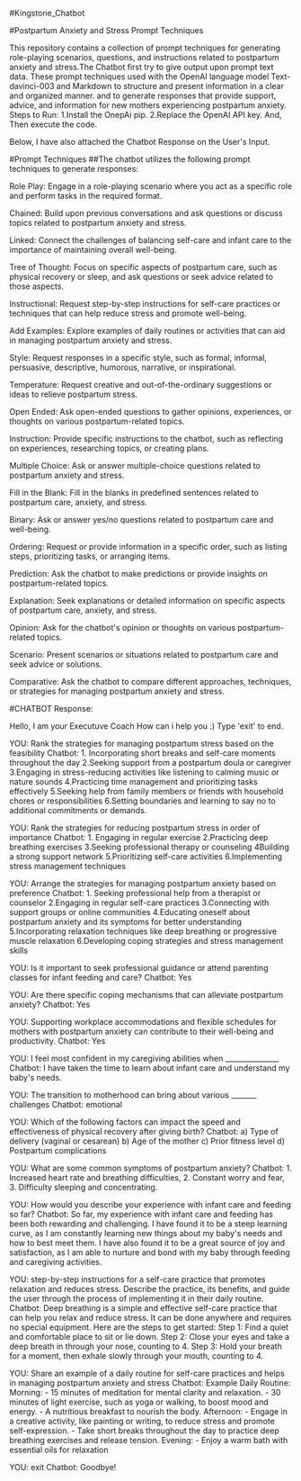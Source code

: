 #Kingstone_Chatbot

#Postpartum Anxiety and Stress Prompt Techniques

This repository contains a collection of prompt techniques for generating role-playing scenarios, questions, and instructions related to postpartum anxiety and stress.The Chatbot  first try to give output upon prompt text data. These prompt techniques used with the OpenAI language model Text-davinci-003 and Markdown to structure and present information in a clear and organized manner. and to generate responses that provide support, advice, and information for new mothers experiencing postpartum anxiety.
Steps to Run:
1.Install the OnepAi pip.
2.Replace the OpenAI API key.
And, Then execute the code.

Below, I have also attached the Chatbot Response on the User's Input.

#Prompt Techniques
##The chatbot utilizes the following prompt techniques to generate responses:

Role Play: Engage in a role-playing scenario where you act as a specific role and perform tasks in the required format.

Chained: Build upon previous conversations and ask questions or discuss topics related to postpartum anxiety and stress.

Linked: Connect the challenges of balancing self-care and infant care to the importance of maintaining overall well-being.

Tree of Thought: Focus on specific aspects of postpartum care, such as physical recovery or sleep, and ask questions or seek advice related to those aspects.

Instructional: Request step-by-step instructions for self-care practices or techniques that can help reduce stress and promote well-being.

Add Examples: Explore examples of daily routines or activities that can aid in managing postpartum anxiety and stress.

Style: Request responses in a specific style, such as formal, informal, persuasive, descriptive, humorous, narrative, or inspirational.

Temperature: Request creative and out-of-the-ordinary suggestions or ideas to relieve postpartum stress.

Open Ended: Ask open-ended questions to gather opinions, experiences, or thoughts on various postpartum-related topics.

Instruction: Provide specific instructions to the chatbot, such as reflecting on experiences, researching topics, or creating plans.

Multiple Choice: Ask or answer multiple-choice questions related to postpartum anxiety and stress.

Fill in the Blank: Fill in the blanks in predefined sentences related to postpartum care, anxiety, and stress.

Binary: Ask or answer yes/no questions related to postpartum care and well-being.

Ordering: Request or provide information in a specific order, such as listing steps, prioritizing tasks, or arranging items.

Prediction: Ask the chatbot to make predictions or provide insights on postpartum-related topics.

Explanation: Seek explanations or detailed information on specific aspects of postpartum care, anxiety, and stress.

Opinion: Ask for the chatbot's opinion or thoughts on various postpartum-related topics.

Scenario: Present scenarios or situations related to postpartum care and seek advice or solutions.

Comparative: Ask the chatbot to compare different approaches, techniques, or strategies for managing postpartum anxiety and stress.

#CHATBOT Response:

Hello, I am your Executuve Coach How can i help you :) Type 'exit' to end.

YOU: Rank the strategies for managing postpartum stress based on the feasibility
Chatbot: 1. Incorporating short breaks and self-care moments throughout the day
2.Seeking support from a postpartum doula or caregiver
3.Engaging in stress-reducing activities like listening to calming music or nature sounds
4.Practicing time management and prioritizing tasks effectively
5.Seeking help from family members or friends with household chores or responsibilities
6.Setting boundaries and learning to say no to additional commitments or demands.

YOU: Rank the strategies for reducing postpartum stress in order of importance
Chatbot: 1. Engaging in regular exercise
2.Practicing deep breathing exercises
3.Seeking professional therapy or counseling
4Building a strong support network
5.Prioritizing self-care activities
6.Implementing stress management techniques

YOU: Arrange the strategies for managing postpartum anxiety based on preference
Chatbot: 1. Seeking professional help from a therapist or counselor
2.Engaging in regular self-care practices
3.Connecting with support groups or online communities
4.Educating oneself about postpartum anxiety and its symptoms for better understanding
5.Incorporating relaxation techniques like deep breathing or progressive muscle relaxation
6.Developing coping strategies and stress management skills

YOU: Is it important to seek professional guidance or attend parenting classes for infant feeding and care?
Chatbot: Yes

YOU: Are there specific coping mechanisms that can alleviate postpartum anxiety?
Chatbot: Yes

YOU: Supporting workplace accommodations and flexible schedules for mothers with postpartum anxiety can contribute to their well-being and productivity.
Chatbot: Yes

YOU: I feel most confident in my caregiving abilities when _______________
Chatbot: I have taken the time to learn about infant care and understand my baby's needs.

YOU: The transition to motherhood can bring about various _______ challenges
Chatbot: emotional

YOU: Which of the following factors can impact the speed and effectiveness of physical recovery after giving birth?
Chatbot: a) Type of delivery (vaginal or cesarean) b) Age of the mother c) Prior fitness level d) Postpartum complications

YOU: What are some common symptoms of postpartum anxiety?
Chatbot: 1. Increased heart rate and breathing difficulties, 2. Constant worry and fear, 3. Difficulty sleeping and concentrating.

YOU: How would you describe your experience with infant care and feeding so far?
Chatbot: So far, my experience with infant care and feeding has been both rewarding and challenging. I have found it to be a steep learning curve, as I am constantly learning new things about my baby's needs and how to best meet them. I have also found it to be a great source of joy and satisfaction, as I am able to nurture and bond with my baby through feeding and caregiving activities.

YOU: step-by-step instructions for a self-care practice that promotes relaxation and reduces stress. Describe the practice, its benefits, and guide the user through the process of implementing it in their daily routine.
Chatbot: Deep breathing is a simple and effective self-care practice that can help you relax and reduce stress. It can be done anywhere and requires no special equipment. Here are the steps to get started: Step 1: Find a quiet and comfortable place to sit or lie down. Step 2: Close your eyes and take a deep breath in through your nose, counting to 4. Step 3: Hold your breath for a moment, then exhale slowly through your mouth, counting to 4.

YOU: Share an example of a daily routine for self-care practices and helps in managing postpartum anxiety and stress
Chatbot: Example Daily Routine: Morning: - 15 minutes of meditation for mental clarity and relaxation. - 30 minutes of light exercise, such as yoga or walking, to boost mood and energy. - A nutritious breakfast to nourish the body. Afternoon: - Engage in a creative activity, like painting or writing, to reduce stress and promote self-expression. - Take short breaks throughout the day to practice deep breathing exercises and release tension. Evening: - Enjoy a warm bath with essential oils for relaxation

YOU: exit
Chatbot: Goodbye!
